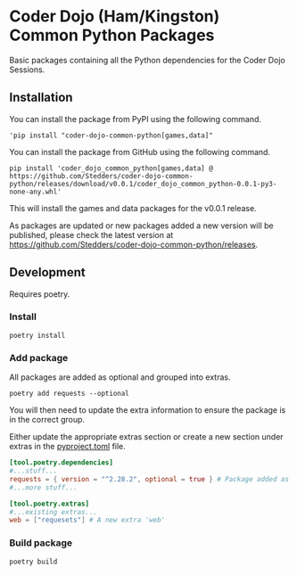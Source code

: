 # Coder Dojo (Ham/Kingston) Common Python Packages

Basic packages containing all the Python dependencies for the Coder Dojo Sessions.

## Installation
You can install the package from PyPI using the following command.

```shell
'pip install "coder-dojo-common-python[games,data]"
```


You can install the package from GitHub using the following command.

```shell
pip install 'coder_dojo_common_python[games,data] @ https://github.com/Stedders/coder-dojo-common-python/releases/download/v0.0.1/coder_dojo_common_python-0.0.1-py3-none-any.whl'
```

This will install the games and data packages for the v0.0.1 release.

As packages are updated or new packages added a new version will be published, please check the latest version
at https://github.com/Stedders/coder-dojo-common-python/releases.

## Development

Requires poetry.

### Install

```shell
poetry install
```

### Add package

All packages are added as optional and grouped into extras.

```shell
poetry add requests --optional
```

You will then need to update the extra information to ensure the package is in the correct group.

Either update the appropriate extras section or create a new section under extras in
the [pyproject.toml](pyproject.toml) file.

```toml
[tool.poetry.dependencies]
#...stuff...
requests = { version = "^2.28.2", optional = true } # Package added as optional
#...more stuff...

[tool.poetry.extras]
#...existing extras...
web = ["requesets"] # A new extra 'web'
```

### Build package
```shell
poetry build
```